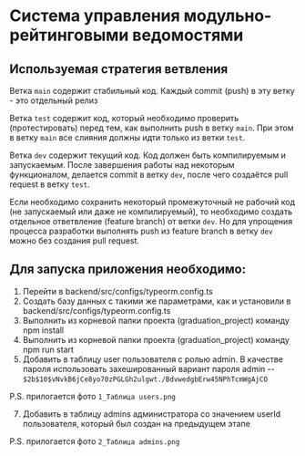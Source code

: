 # Система управления модульно-рейтинговыми ведомостями

## Используемая стратегия ветвления

Ветка `main` содержит стабильный код. Каждый commit (push) в эту ветку - это отдельный релиз

Ветка `test` содержит код, который необходимо проверить (протестировать) перед тем, как выполнить push в ветку `main`. При этом в ветку `main` все слияния должны идти только из ветки `test`.

Ветка `dev` содержит текущий код. Код должен быть компилируемым и запускаемым. После завершения работы над некоторым функционалом, делается commit в ветку `dev`, после чего создаётся pull request в ветку `test`.

Если необходимо сохранить некоторый промежуточный не рабочий код (не запускаемый или даже не компилируемый), то необходимо создать отдельное ответвление (feature branch) от ветки `dev`. Но для упрощения процесса разработки выполнять push из feature branch в ветку `dev` можно без создания pull request.

## Для запуска приложения необходимо:

1. Перейти в backend/src/configs/typeorm.config.ts
3. Создать базу данных с такими же параметрами, как и установили в backend/src/configs/typeorm.config.ts
4. Выполнить из корневой папки проекта (graduation_project) команду npm install
5. Выполнить из корневой папки проекта (graduation_project) команду npm run start
6. Добавить в таблицу user пользователя с ролью admin. В качестве пароля использовать захешированный вариант пароля admin -- `$2b$10$vNvkB6jCe8yo70zPGLGh2ulgwt./BdvwedgbErw45NPhTcmWgAjCO`

P.S. прилогается фото `1_Таблица users.png`

7. Добавить в таблицу admins администратора со значением userId пользователя, который был создан на предыдущем этапе

P.S. прилогается фото `2_Таблица admins.png`
